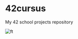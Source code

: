# 42cursus
My 42 school projects repository

![ft](https://user-images.githubusercontent.com/114330677/232307036-6a206ba8-5c8d-4925-bd17-c4a381c50641.jpg)
